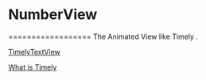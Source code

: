 # NumberView
==================
The Animated View like Timely .

[TimelyTextView][1]

[What is Timely][2]

[1]:https://github.com/adnan-SM/TimelyTextView
[2]:http://sriramramani.wordpress.com/2013/10/14/number-tweening/
